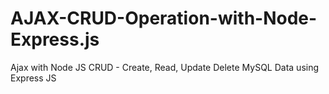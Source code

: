 # AJAX-CRUD-Operation-with-Node-Express.js
Ajax with Node JS CRUD - Create, Read, Update Delete MySQL Data using Express JS
